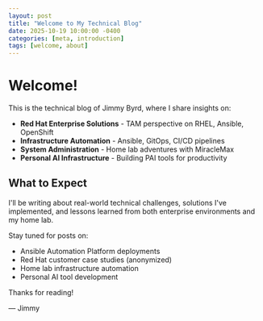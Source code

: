 ```yaml
---
layout: post
title: "Welcome to My Technical Blog"
date: 2025-10-19 10:00:00 -0400
categories: [meta, introduction]
tags: [welcome, about]
---
```


# Welcome!

This is the technical blog of Jimmy Byrd, where I share insights on:

- **Red Hat Enterprise Solutions** - TAM perspective on RHEL, Ansible, OpenShift
- **Infrastructure Automation** - Ansible, GitOps, CI/CD pipelines
- **System Administration** - Home lab adventures with MiracleMax
- **Personal AI Infrastructure** - Building PAI tools for productivity

## What to Expect

I'll be writing about real-world technical challenges, solutions I've implemented, and lessons learned from both enterprise environments and my home lab.

Stay tuned for posts on:
- Ansible Automation Platform deployments
- Red Hat customer case studies (anonymized)
- Home lab infrastructure automation
- Personal AI tool development

Thanks for reading!

— Jimmy
